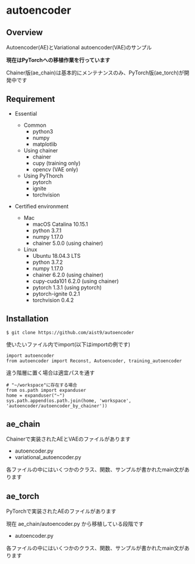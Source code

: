 # autoencoder


## Overview

Autoencoder(AE)とVariational autoencoder(VAE)のサンプル

**現在はPyTorchへの移植作業を行っています**

Chainer版(ae_chain)は基本的にメンテナンスのみ、PyTorch版(ae_torch)が開発中です

## Requirement

- Essential
    - Common
        - python3
        - numpy
        - matplotlib
    - Using chainer
        - chainer
        - cupy (training only)
        - opencv (VAE only)
    - Using PyThorch
        - pytorch
        - ignite
        - torchvision

- Certified environment
    - Mac
        - macOS Catalina 10.15.1
        - python 3.7.1
        - numpy 1.17.0
        - chainer 5.0.0 (using chainer)
    - Linux
        - Ubuntu 18.04.3 LTS
        - python 3.7.2
        - numpy 1.17.0
        - chainer 6.2.0 (using chainer)
        - cupy-cuda101 6.2.0 (using chainer)
        - pytorch 1.3.1 (using pytorch)
        - pytorch-ignite 0.2.1
        - torchvision 0.4.2

## Installation
```
$ git clone https://github.com/aist9/autoencoder
```

使いたいファイル内でimport(以下はimportの例です)

```
import autoencoder
from autoencoder import Reconst, Autoencoder, training_autoencoder
```
違う階層に置く場合は適宜パスを通す
```
# "~/workspace"に存在する場合
from os.path import expanduser
home = expanduser("~")
sys.path.append(os.path.join(home, 'workspace', 'autoencoder/autoencoder_by_chainer'))
```

## ae_chain

Chainerで実装されたAEとVAEのファイルがあります

- autoencoder.py
- variational_autoencoder.py

各ファイルの中にはいくつかのクラス、関数、サンプルが書かれたmain文があります

## ae_torch

PyTorchで実装されたAEのファイルがあります

現在 ae_chain/autoencoder.py から移植している段階です

- autoencoder.py

各ファイルの中にはいくつかのクラス、関数、サンプルが書かれたmain文があります


